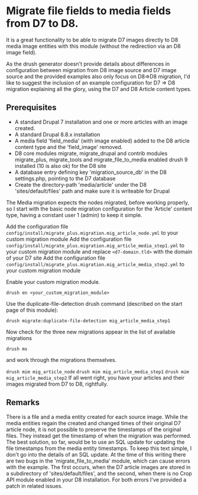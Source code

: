 # Migrate file fields to media fields from D7 to D8.

It is a great functionality to be able to migrate D7 images directly to D8 media image entities with this module (without the redirection via an D8 image field).

As the drush generator doesn't provide details about differences in configuration between migration from D8 image source and D7 image source and the provided examples also only focus on D8=>D8 migration, I'd like to suggest the inclusion of an example configuration for D7 => D8 migration explaining all the glory, using the D7 and D8 Article content types.

## Prerequisites

- A standard Drupal 7 installation and one or more articles with an image created.
- A standard Drupal 8.8.x installation
- A media field 'field_media' (with image enabled) added to the D8 article content type and the 'field_image' removed.
- D8 core modules migrate, migrate_drupal and contrib modules migrate_plus, migrate_tools and migrate_file_to_media enabled
drush 9 installed (10 is also ok) for the D8 site
- A database entry defining key 'migration_source_db' in the D8 settings.php, pointing to the D7 database
- Create the directory-path 'media/article' under the D8 'sites/default/files' path and make sure it is writeable for Drupal

The Media migration expects the nodes migrated, before working properly, so I start with the basic node migration configuration for the 'Article' content type, having a constant user 1 (admin) to keep it simple.

Add the configuration file `config/install/migrate_plus.migration.mig_article_node.yml` to your custom migration module
Add the configuration file `config/install/migrate_plus.migration.mig_article_media_step1.yml` to your custom migration module and replace `<d7-domain.tld>` with the domain of your D7 site
Add the configuration file `config/install/migrate_plus.migration.mig_article_media_step2.yml` to your custom migration module

Enable your custom migration module.

`drush en <your_custom_migration_module>`

Use the duplicate-file-detection drush command (described on the start page of this module):

`drush migrate:duplicate-file-detection mig_article_media_step1`

Now check for the three new migrations appear in the list of available migrations

`drush ms`

and work through the migrations themselves.

`drush mim mig_article_node`
`drush mim mig_article_media_step1`
`drush mim mig_article_media_step2`
If all went right, you have your articles and their images migrated from D7 to D8, rightfully.

## Remarks

There is a file and a media entity created for each source image. While the media entities regain the created and changed times of their original D7 article node, it is not possible to preserve the timestamps of the original files. They instead get the timestamp of when the migration was performed. The best solution, so far, would be to use an SQL update for updating the file timestamps from the media entity timestamps. To keep this text simple, I don't go into the details of an SQL update.
At the time of this writing there are two bugs in the 'migrate_file_to_media' module, which can cause errors with the example. The first occurs, when the D7 article images are stored in a subdirectory of 'sites/default/files', and the second, when there is no Crop API module enabled in your D8 installation. For both errors I've provided a patch in related issues.
